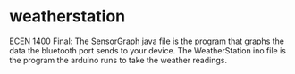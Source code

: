 # weatherstation
ECEN 1400 Final:
The SensorGraph java file is the program that graphs the data the bluetooth port sends to your device. 
The WeatherStation ino file is the program the arduino runs to take the weather readings.

